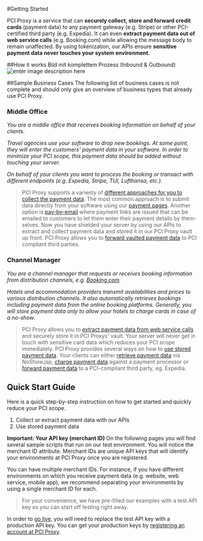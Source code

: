#Getting Started

PCI Proxy is a service that can **securely collect, store and forward credit cards** (payment data) to any payment gateway (e.g. Stripe) or other PCI-certified third party (e.g. Expedia). It can even **extract payment data out of web service calls** (e.g. Booking.com) while allowing the message body to remain unaffected. By using tokenization, our APIs ensure **sensitive payment data never touches your system environment**.

##How it works
Bild mit komplettem Prozess (Inbound & Outbound)
![enter image description here](http://thomaas.com/img/thomaas.png)

##Sample Business Cases
The following list of business cases is not complete and should only give an overview of business types that already use PCI Proxy.

### Middle Office

*You are a middle office that receives booking information on behalf of your clients.*

*Travel agencies use your software to drop new bookings. At some point, they will enter the customers’ payment data in your software. In order to minimize your PCI scope, this payment data should be added without touching your server.*

*On behalf of your clients you want to process the booking or transact with different endpoints (e.g. Expedia, Stripe, TUI, Lufthansa, etc.).*

> PCI Proxy supports a varienty of [different approaches for you to collect the payment data][1]. The most common approach is to submit data directly from your software using our [payment pages][2]. Another option is [pay-by-email][3] where payment links are issued that can be emailed to customers to let them enter their payment details by them-selves. Now you have shielded your server by using our APIs to extract and collect payment data and stored it in our PCI Proxy vault up front.
> PCI Proxy allows you to [forward vaulted payment data][4] to PCI compliant third parties.

### Channel Manager

*You are a channel manager that requests or receives booking information from distribution channels, e.g. [Booking.com][5].*

*Hotels and accommodation providers transmit availabilities and prices to various distribution channels. It also automatically retrieves bookings including payment data from the online booking platforms.*
*Generally, you will store payment data only to allow your hotels to charge cards in case of a no-show.*
> PCI Proxy allows you to [extract payment data from web service calls][6] and securely store it in PCI Proxys' vault. Your server will never get in touch with sensitive card data which reduces your PCI scope immediately.
> PCI Proxy provides several ways on how to [use stored payment data][7]. Your clients can either [retrieve payment data][8] via NoShow.jsp, [charge payment data][9] against a payment processor or [forward payment data][4] to a PCI-compliant third party, eg. Expedia.

 [1]: #collect
 [2]: #paymentpages
 [3]: #paybyemail
 [4]: #forward
 [5]: http://www.booking.com/
 [6]: #extract
 [7]: #use
 [8]: #retrieve
 [9]: #charge

## Quick Start Guide
Here is a quick step-by-step instruction on how to get started and quickly reduce your PCI scope.

 1. Collect or extract payment data with our APIs 
 2. Use stored payment data

**Important: Your API key (merchant ID)**
On the following pages you will find several sample scripts that run on our test environment. You will notice the merchant ID attribute. Merchant IDs are unique API keys that will identify your environments at PCI Proxy once you are registered. 

You can have multiple merchant IDs. For instance, if you have different environments on which you receive payment data (e.g. website, web service, mobile app), we recommend separating your environments by using a single merchant ID for each.

> For your convenience, we have pre-filled our examples with a test API key so you can start off testing right away.

In order to [go live](golive), you will need to replace the test API key with a production API key. You can get your production keys by [registering an account at PCI Proxy](register).
